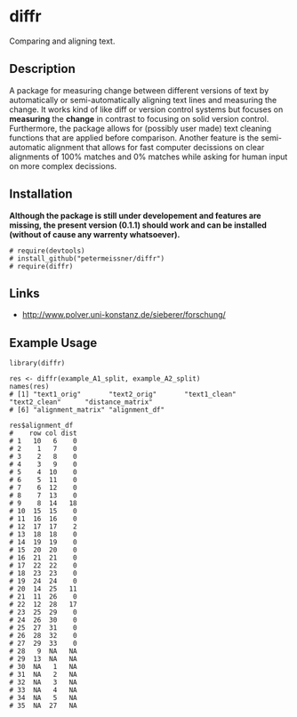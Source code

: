 # diffr 
Comparing and aligning text.

## Description


A package for measuring change between different versions of text by automatically
or semi-automatically aligning text lines and measuring the change. It works kind of like diff
or version control systems but focuses on **measuring** the **change** in contrast to focusing on
solid version control. Furthermore, the package allows for (possibly user made) text cleaning
functions that are applied before comparison. Another feature is the semi-automatic alignment
that allows for fast computer decissions on clear alignments of 100% matches and 0% matches
while asking for human input on more complex decissions.
  

## Installation

**Although the package is still under developement and features are missing, the present version (0.1.1) should work and can be installed (without of cause any warrenty whatsoever).**

    # require(devtools)
    # install_github("petermeissner/diffr")
    # require(diffr)

    
## Links

- http://www.polver.uni-konstanz.de/sieberer/forschung/


## Example Usage

    library(diffr)

    res <- diffr(example_A1_split, example_A2_split)
    names(res)
    # [1] "text1_orig"       "text2_orig"       "text1_clean"      "text2_clean"      "distance_matrix" 
    # [6] "alignment_matrix" "alignment_df"
    
    res$alignment_df
    #    row col dist
    # 1   10   6    0
    # 2    1   7    0
    # 3    2   8    0
    # 4    3   9    0
    # 5    4  10    0
    # 6    5  11    0
    # 7    6  12    0
    # 8    7  13    0
    # 9    8  14   18
    # 10  15  15    0
    # 11  16  16    0
    # 12  17  17    2
    # 13  18  18    0
    # 14  19  19    0
    # 15  20  20    0
    # 16  21  21    0
    # 17  22  22    0
    # 18  23  23    0
    # 19  24  24    0
    # 20  14  25   11
    # 21  11  26    0
    # 22  12  28   17
    # 23  25  29    0
    # 24  26  30    0
    # 25  27  31    0
    # 26  28  32    0
    # 27  29  33    0
    # 28   9  NA   NA
    # 29  13  NA   NA
    # 30  NA   1   NA
    # 31  NA   2   NA
    # 32  NA   3   NA
    # 33  NA   4   NA
    # 34  NA   5   NA
    # 35  NA  27   NA
    
    
    
    
    
    
    
    
    
    
    
    
    
